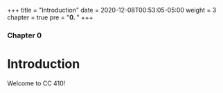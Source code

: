+++
title = "Introduction"
date = 2020-12-08T00:53:05-05:00
weight = 3
chapter = true
pre = "<b>0. </b>"
+++

### Chapter 0

# Introduction

Welcome to CC 410!
